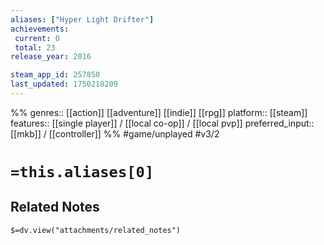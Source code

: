 ```yaml
---
aliases: ["Hyper Light Drifter"]
achievements:
 current: 0
 total: 23
release_year: 2016

steam_app_id: 257850
last_updated: 1750218209
---
```

%%
genres:: [[action]] [[adventure]] [[indie]] [[rpg]]
platform:: [[steam]]
features:: [[single player]] / [[local co-op]] / [[local pvp]]
preferred_input:: [[mkb]] / [[controller]]
%%
#game/unplayed
#v3/2

# `=this.aliases[0]`
## Related Notes
`$=dv.view("attachments/related_notes")`